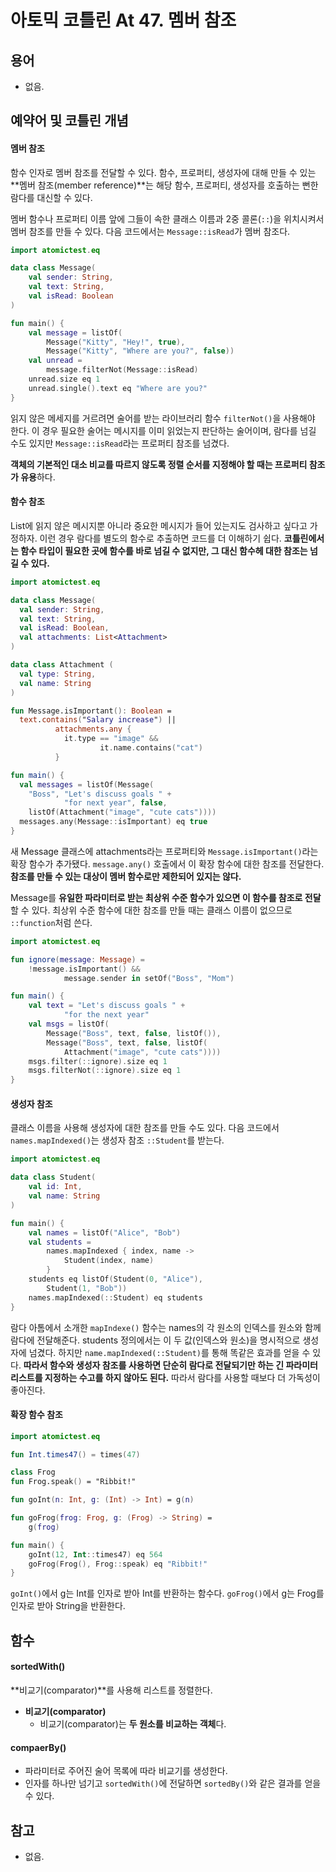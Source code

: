 # 아토믹 코틀린 At 47. 멤버 참조

## 용어

- 없음.

## 예약어 및 코틀린 개념

#### 멤버 참조

함수 인자로 멤버 참조를 전달할 수 있다.
함수, 프로퍼티, 생성자에 대해 만들 수 있는 **멤버 참조(member reference)**는 해당 함수, 프로퍼티, 생성자를 호출하는 뻔한 람다를 대신할 수 있다.

멤버 함수나 프로퍼티 이름 앞에 그들이 속한 클래스 이름과 2중 콜론(`::`)을 위치시켜서 멤버 참조를 만들 수 있다.
다음 코드에서는 `Message::isRead`가 멤버 참조다.

```kotlin
import atomictest.eq

data class Message(
    val sender: String,
    val text: String,
    val isRead: Boolean
)

fun main() {
    val message = listOf(
        Message("Kitty", "Hey!", true),
        Message("Kitty", "Where are you?", false))
    val unread =
        message.filterNot(Message::isRead)
    unread.size eq 1
    unread.single().text eq "Where are you?"
}
```

읽지 않은 메세지를 거르려면 술어를 받는 라이브러리 함수 `filterNot()`을 사용해야 한다.
이 경우 필요한 술어는 메시지를 이미 읽었는지 판단하는 술어이며, 람다를 넘길 수도 있지만 `Message::isRead`라는 프로퍼티 참조를 넘겼다.

**객체의 기본적인 대소 비교를 따르지 않도록 정렬 순서를 지정해야 할 때는 프로퍼티 참조가 유용**하다.

#### 함수 참조
List에 읽지 않은 메시지뿐 아니라 중요한 메시지가 들어 있는지도 검사하고 싶다고 가정하자.
이런 경우 람다를 별도의 함수로 추출하면 코드를 더 이해하기 쉽다.
**코틀린에서는 함수 타입이 필요한 곳에 함수를 바로 넘길 수 없지만, 그 대신 함수헤 대한 참조는 넘길 수 있다.**

```kotlin
import atomictest.eq

data class Message(
  val sender: String,
  val text: String,
  val isRead: Boolean,
  val attachments: List<Attachment>
)

data class Attachment (
  val type: String,
  val name: String
)

fun Message.isImportant(): Boolean =
  text.contains("Salary increase") ||
          attachments.any {
            it.type == "image" &&
                    it.name.contains("cat")
          }

fun main() {
  val messages = listOf(Message(
    "Boss", "Let's discuss goals " +
            "for next year", false,
    listOf(Attachment("image", "cute cats"))))
  messages.any(Message::isImportant) eq true
}
```

새 Message 클래스에 attachments라는 프로퍼티와 `Message.isImportant()`라는 확장 함수가 추가됐다.
`message.any()` 호출에서 이 확장 함수에 대한 참조를 전달한다.
**참조를 만들 수 있는 대상이 멤버 함수로만 제한되어 있지는 않다.**

Message를 **유일한 파라미터로 받는 최상위 수준 함수가 있으면 이 함수를 참조로 전달**할 수 있다.
최상위 수준 함수에 대한 참조를 만들 때는 클래스 이름이 없으므로 `::function`처럼 쓴다.

```kotlin
import atomictest.eq

fun ignore(message: Message) =
    !message.isImportant() &&
            message.sender in setOf("Boss", "Mom")

fun main() {
    val text = "Let's discuss goals " +
            "for the next year"
    val msgs = listOf(
        Message("Boss", text, false, listOf()),
        Message("Boss", text, false, listOf(
            Attachment("image", "cute cats"))))
    msgs.filter(::ignore).size eq 1
    msgs.filterNot(::ignore).size eq 1
}
```

#### 생성자 참조

클래스 이름을 사용해 생성자에 대한 참조를 만들 수도 있다.
다음 코드에서 `names.mapIndexed()`는 생성자 참조 `::Student`를 받는다.


```kotlin
import atomictest.eq

data class Student(
    val id: Int,
    val name: String
)

fun main() {
    val names = listOf("Alice", "Bob")
    val students =
        names.mapIndexed { index, name ->
            Student(index, name)
        }
    students eq listOf(Student(0, "Alice"),
        Student(1, "Bob"))
    names.mapIndexed(::Student) eq students
}
```

람다 아톰에서 소개한 `mapIndexe()` 함수는 names의 각 원소의 인덱스를 원소와 함께 람다에 전달해준다.
students 정의에서는 이 두 값(인덱스와 원소)을 명시적으로 생성자에 넘겼다.
하지만 `name.mapIndexed(::Student)`를 통해 똑같은 효과를 얻을 수 있다.
**따라서 함수와 생성자 참조를 사용하면 단순히 람다로 전달되기만 하는 긴 파라미터 리스트를 지정하는 수고를 하지 않아도 된다.**
따라서 람다를 사용할 때보다 더 가독성이 좋아진다.

#### 확장 함수 참조

```kotlin
import atomictest.eq

fun Int.times47() = times(47)

class Frog
fun Frog.speak() = "Ribbit!"

fun goInt(n: Int, g: (Int) -> Int) = g(n)

fun goFrog(frog: Frog, g: (Frog) -> String) =
    g(frog)

fun main() {
    goInt(12, Int::times47) eq 564
    goFrog(Frog(), Frog::speak) eq "Ribbit!"
}
```

`goInt()`에서 g는 Int를 인자로 받아 Int를 반환하는 함수다. 
`goFrog()`에서 g는 Frog를 인자로 받아 String을 반환한다.

## 함수

#### sortedWith()
**비교기(comparator)**를 사용해 리스트를 정렬한다.

- **비교기(comparator)**
  - 비교기(comparator)는 **두 원소를 비교하는 객체**다.

#### compaerBy()
- 파라미터로 주어진 술어 목록에 따라 비교기를 생성한다.
- 인자를 하나만 넘기고 `sortedWith()`에 전달하면 `sortedBy()`와 같은 결과를 얻을 수 있다.

## 참고

- 없음.

